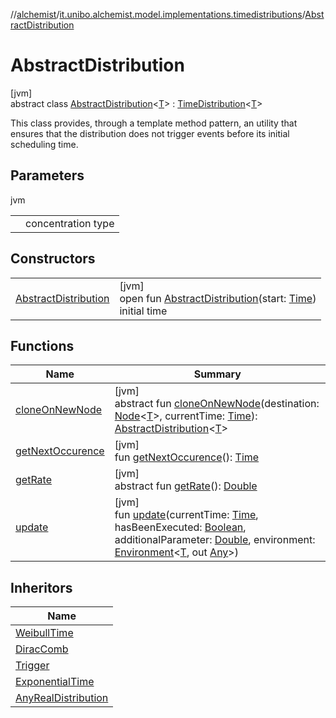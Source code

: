 //[alchemist](../../../index.md)/[it.unibo.alchemist.model.implementations.timedistributions](../index.md)/[AbstractDistribution](index.md)

# AbstractDistribution

[jvm]\
abstract class [AbstractDistribution](index.md)<[T](index.md)> : [TimeDistribution](../../it.unibo.alchemist.model.interfaces/-time-distribution/index.md)<[T](../../it.unibo.alchemist/-supported-incarnations/get.md)> 

This class provides, through a template method pattern, an utility that ensures that the distribution does not trigger events before its initial scheduling time.

## Parameters

jvm

| | |
|---|---|
| <T> | concentration type |

## Constructors

| | |
|---|---|
| [AbstractDistribution](-abstract-distribution.md) | [jvm]<br>open fun [AbstractDistribution](-abstract-distribution.md)(start: [Time](../../it.unibo.alchemist.model.interfaces/-time/index.md))<br>initial time |

## Functions

| Name | Summary |
|---|---|
| [cloneOnNewNode](clone-on-new-node.md) | [jvm]<br>abstract fun [cloneOnNewNode](clone-on-new-node.md)(destination: [Node](../../it.unibo.alchemist.model.interfaces/-node/index.md)<[T](../../it.unibo.alchemist/-supported-incarnations/get.md)>, currentTime: [Time](../../it.unibo.alchemist.model.interfaces/-time/index.md)): [AbstractDistribution](index.md)<[T](../../it.unibo.alchemist/-supported-incarnations/get.md)> |
| [getNextOccurence](get-next-occurence.md) | [jvm]<br>fun [getNextOccurence](get-next-occurence.md)(): [Time](../../it.unibo.alchemist.model.interfaces/-time/index.md) |
| [getRate](../../it.unibo.alchemist.model.interfaces/-time-distribution/get-rate.md) | [jvm]<br>abstract fun [getRate](../../it.unibo.alchemist.model.interfaces/-time-distribution/get-rate.md)(): [Double](https://kotlinlang.org/api/latest/jvm/stdlib/kotlin/-double/index.html) |
| [update](update.md) | [jvm]<br>fun [update](update.md)(currentTime: [Time](../../it.unibo.alchemist.model.interfaces/-time/index.md), hasBeenExecuted: [Boolean](https://kotlinlang.org/api/latest/jvm/stdlib/kotlin/-boolean/index.html), additionalParameter: [Double](https://kotlinlang.org/api/latest/jvm/stdlib/kotlin/-double/index.html), environment: [Environment](../../it.unibo.alchemist.model.interfaces/-environment/index.md)<[T](../../it.unibo.alchemist/-supported-incarnations/get.md), out [Any](https://kotlinlang.org/api/latest/jvm/stdlib/kotlin/-any/index.html)>) |

## Inheritors

| Name |
|---|
| [WeibullTime](../-weibull-time/index.md) |
| [DiracComb](../-dirac-comb/index.md) |
| [Trigger](../-trigger/index.md) |
| [ExponentialTime](../-exponential-time/index.md) |
| [AnyRealDistribution](../-any-real-distribution/index.md) |
